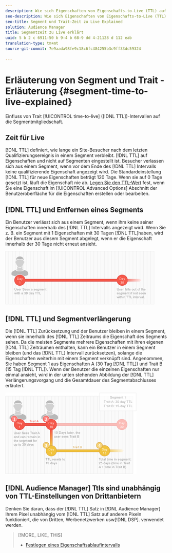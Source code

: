 ```yaml
---
description: Wie sich Eigenschaften von Eigenschafts-to-Live (TTL) auf die Segmentmitgliedschaft auswirken.
seo-description: Wie sich Eigenschaften von Eigenschafts-to-Live (TTL) auf die Segmentmitgliedschaft auswirken.
seo-title: Segment und Trait-Zeit zu Live Explained
solution: Audience Manager
title: Segmentzeit zu Live erklärt
uuid: 5 b 2 c 6911-50 b 9-4 b 68-9 dd 4-21128 d 112 eab
translation-type: tm+mt
source-git-commit: 7e9aada98fe9c18c6fc484255b3c9ff33dc59324

---
```



# Erläuterung von Segment und Trait - Erläuterung {#segment-time-to-live-explained}

Einfluss von Trait [!UICONTROL time-to-live] ([!DNL TTL])-Intervallen auf die Segmentmitgliedschaft.

<!-- segment-ttl-explained.xml -->

## Zeit für Live

[!DNL TTL] definiert, wie lange ein Site-Besucher nach dem letzten Qualifizierungsereignis in einem Segment verbleibt. [!DNL TTL] auf Eigenschaften und nicht auf Segmenten eingestellt ist. Besucher verlassen sich aus einem Segment, wenn vor dem Ende des [!DNL TTL] Intervalls keine qualifizierende Eigenschaft angezeigt wird. Die Standardeinstellung [!DNL TTL] für neue Eigenschaften beträgt 120 Tage. Wenn sie auf 0 Tage gesetzt ist, läuft die Eigenschaft nie ab. [Legen Sie den TTL-Wert](../../features/traits/create-onboarded-rule-based-traits.md#set-expiration-interval) fest, wenn Sie eine Eigenschaft im [!UICONTROL Advanced Options] Abschnitt der Benutzeroberfläche für die Eigenschaften erstellen oder bearbeiten.

## [!DNL TTL] und Entfernen eines Segments

Ein Benutzer verlässt sich aus einem Segment, wenn ihm keine seiner Eigenschaften innerhalb des [!DNL TTL] Intervalls angezeigt wird. Wenn Sie z. B. ein Segment mit 1 Eigenschaften mit 30 Tagen [!DNL TTL]haben, wird der Benutzer aus diesem Segment abgelegt, wenn er die Eigenschaft innerhalb der 30 Tage nicht erneut ansieht.

![](assets/ttl_1.png)

## [!DNL TTL] und Segmentverlängerung

Die [!DNL TTL] Zurücksetzung und der Benutzer bleiben in einem Segment, wenn sie innerhalb des [!DNL TTL] Zeitraums die Eigenschaft des Segments sehen. Da die meisten Segmente mehrere Eigenschaften mit ihren eigenen [!DNL TTL] Zeiträumen enthalten, kann ein Benutzer in einem Segment bleiben (und das [!DNL TTL] Intervall zurücksetzen), solange die Eigenschaften weiterhin mit einem Segment verknüpft sind. Angenommen, Sie haben Segment 1 aus Eigenschaften A (30 Tag [!DNL TTL]) und Trait B (15 Tag [!DNL TTL]). Wenn der Benutzer die einzelnen Eigenschaften nur einmal ansieht, wird in der unten stehenden Abbildung der [!DNL TTL] Verlängerungsvorgang und die Gesamtdauer des Segmentabschlusses erläutert.

![](assets/ttl_2.png)

## [!DNL Audience Manager] Ttls sind unabhängig von TTL-Einstellungen von Drittanbietern

Denken Sie daran, dass der [!DNL TTL] Satz in [!DNL Audience Manager] Ihrem Pixel unabhängig vom [!DNL TTL] Satz auf anderen Pixeln funktioniert, die von Dritten, Werbenetzwerken usw[!DNL DSP]. verwendet werden.

>[!MORE_ LIKE_ THIS]
>
>* [Festlegen eines Eigenschaftsablaufintervalls](../../features/traits/create-onboarded-rule-based-traits.md#set-expiration-interval)

